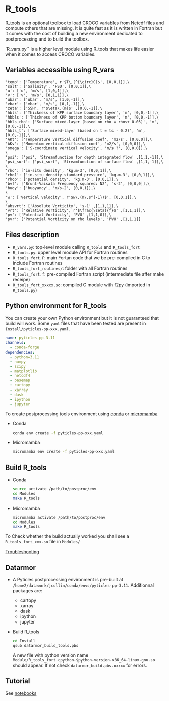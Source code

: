 # R_tools

R_tools is an optional toolbox to load CROCO variables from Netcdf files and
compute others that are missing. It is quite fast as it is written in
Fortran but it comes with the cost of building a new environment dedicated to
postprocessing and to build the toolbox.

`R_vars.py`` is a higher level module using R_tools that makes life easier when it
comes to access CROCO variables.

## Variables accessible using R_vars

    'temp': ['Temperature', r'$T\,(^{\circ}C)$', [0,0,1]],\
    'salt': ['Salinity', 'PSU', [0,0,1]],\
    'u': ['u', 'm/s', [1,0,1]],\
    'v': ['v', 'm/s', [0,1,1]],\
    'ubar': ['ubar', 'm/s', [1,0,-1]],\
    'vbar': ['vbar', 'm/s', [0,1,-1]],\
    'zeta': ['SSH', r'$\eta\,(m)$' ,[0,0,-1]],\
    'hbls': ['Thickness of KPP surface boundary layer', 'm', [0,0,-1]],\
    'hbbls': ['Thickness of KPP bottom boundary layer', 'm', [0,0,-1]],\
    'hbls_rho': ['Surface mixed-layer (based on rho = rhos+ 0.03)', 'm', [0,0,-1]],\
    'hbls_t': ['Surface mixed-layer (based on t = ts - 0.2)', 'm', [0,0,-1]],\
    'AKt': ['Temperature vertical diffusion coef', 'm2/s', [0,0,0]],\
    'AKv': ['Momentum vertical diffusion coef', 'm2/s', [0,0,0]],\
    'omega': ['S-coordinate vertical velocity', 'm/s ?', [0,0,0]],\
    \
    'psi': ['psi', 'Streamfunction for depth integrated flow' ,[1,1,-1]],\
    'psi_surf': ['psi_surf', 'Streamfunction of surface flow' ,[1,1,-1]],\
    \
    'rho': ['in-situ density', 'kg.m-3', [0,0,1]],\
    'rho1': ['in-situ density standard pressure', 'kg.m-3', [0,0,1]],\
    'rhop': ['potential density', 'kg.m-3', [0,0,1]],\
    'bvf': ['Brunt-Vaisala Frequency squared: N2', 's-2', [0,0,0]],\
    'buoy': ['buoyancy', 'm/s-2', [0,0,1]],\
    \
    'w': ['Vertical velocity', r'$w\,(m\,s^{-1})$', [0,0,1]],\
    \
    'absvrt': ['Absolute Vorticity', 's-1' ,[1,1,1]],\
    'vrt': ['Relative Vorticity', r'$\frac{\zeta}{f}$' ,[1,1,1]],\
    'pv': ['Potential Vorticity', 'PVU' ,[1,1,0]],\
    'pvr': ['Potential Vorticity on rho levels', 'PVU' ,[1,1,1]]

## Files description

- `R_vars.py`: top-level module calling `R_tools` and `R_tools_fort`
- `R_tools.py`: upper level module API for Fortran routines
- `R_tools_fort.F`: main Fortan code that we be pre-compiled in C to include Fortran routines
- `R_tools_fort_routines/`: folder with all Fortran routines
- `R_tools_fort.f`: pre-compiled Fortran script (intermediate file after make receipe)
- `R_tools_fort_xxxxx.so`: compiled C module with f2py (imported in `R_tools.py`)

## Python environment for R_tools

You can create your own Python environment but it is not guaranteed that build
will work. Some `yaml` files that have been tested are present in `Install/pyticles-pp-xxx.yaml`. 

```YAML
name: pyticles-pp-3.11
channels:
  - conda-forge
dependencies:
  - python=3.11
  - numpy
  - scipy
  - matplotlib
  - netcdf4
  - basemap
  - cartopy
  - xarray
  - dask
  - ipython
  - jupyter
```

To create postprocessing tools environment using
 [conda](https://docs.conda.io/en/latest/) or
[micromamba](https://mamba.readthedocs.io/en/latest/micromamba-installation.html)

- Conda

    ```Bash
    conda env create -f pyticles-pp-xxx.yaml
    ```

- Micromamba

    ```Bash
    micromamba env create -f pyticles-pp-xxx.yaml
    ```

## Build R_tools

- Conda

    ```Bash
    source activate /path/to/postproc/env
    cd Modules
    make R_tools
    ```

- Micromamba

    ```Bash
    micromamba activate /path/to/postproc/env
    cd Modules
    make R_tools
    ```

To Check whether the build actually worked you shall see a `R_tools_fort_xxx.so` file in `Modules/`

[Troubleshooting](install.md#troubleshooting)

## Datarmor

- A Pyticles postprocessing environment is pre-built at
 `/home2/datawork/jcollin/conda/envs/pyticles-pp-3.11`.
  Additionnal packages are:

  - cartopy
  - xarray
  - dask
  - ipython
  - jupyter

- Build R_tools

  ```Bash
  cd Install
  qsub datarmor_build_tools.pbs
  ```

  A new file with python version name `Module/R_tools_fort.cpython-$python-version-x86_64-linux-gnu.so` should appear.
  If not check `datarmor_build.pbs.oxxxx` for errors.

## Tutorial

See [notebooks](../Postprocessing/tutorial/croco-vars-r-tools.ipynb)